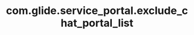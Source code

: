---
weight: 1188
layout: page
title: com.glide.service_portal.exclude_chat_portal_list
description: ""
value: "26f2fffb77322300454792718a1061e5,fe5506d03b0203008ed00d8044efc45d"
---